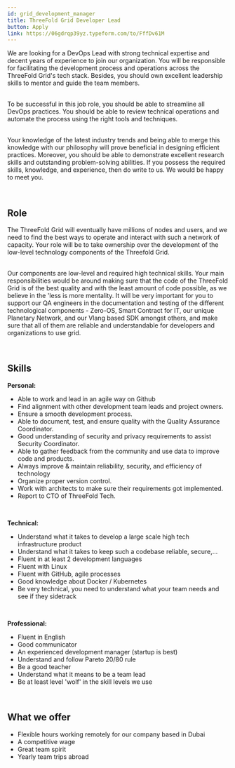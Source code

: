 ```yaml
---
id: grid_development_manager
title: ThreeFold Grid Developer Lead
button: Apply
link: https://06gdrqp39yz.typeform.com/to/FffDv61M
---
```


We are looking for a DevOps Lead with strong technical expertise and decent years of experience to join our organization. You will be responsible for facilitating the development process and operations across the ThreeFold Grid's tech stack. Besides, you should own excellent leadership skills to mentor and guide the team members.
<br/>
<br/>

To be successful in this job role, you should be able to streamline all DevOps practices. You should be able to review technical operations and automate the process using the right tools and techniques. 
<br/>
<br/>

Your knowledge of the latest industry trends and being able to merge this knowledge with our philosophy will prove beneficial in designing efficient practices. Moreover, you should be able to demonstrate excellent research skills and outstanding problem-solving abilities. If you possess the required skills, knowledge, and experience, then do write to us. We would be happy to meet you. 

<br/>

## Role

The ThreeFold Grid will eventually have millions of nodes and users, and we need to find the best ways to operate and interact with such a network of capacity. Your role will be to take ownership over the development of the low-level technology components of the Threefold Grid.
<br/>
<br/>

Our components are low-level and required high technical skills. Your main responsibilities would be around making sure that the code of the ThreeFold Grid is of the best quality and with the least amount of code possible, as we believe in the 'less is more mentality. It will be very important for you to support our QA engineers in the documentation and testing of the different technological components - Zero-OS, Smart Contract for IT, our unique Planetary Network, and our Vlang based SDK amongst others, and make sure that all of them are reliable and understandable for developers and organizations to use grid. 

<br/>

## Skills

**Personal:**

- Able to work and lead in an agile way on Github 
- Find alignment with other development team leads and project owners.
- Ensure a smooth development process.
- Able to document, test, and ensure quality with the Quality Assurance Coordinator.
- Good understanding of security and privacy requirements to assist Security Coordinator.
- Able to gather feedback from the community and use data to improve code and products.
- Always improve & maintain reliability, security, and efficiency of technology
- Organize proper version control.
- Work with architects to make sure their requirements got implemented.
- Report to CTO of ThreeFold Tech.

<br/>

**Technical:**

- Understand what it takes to develop a large scale high tech infrastructure product
- Understand what it takes to keep such a codebase reliable, secure,...
- Fluent in at least 2 development languages
- Fluent with Linux
- Fluent with GitHub, agile processes
- Good knowledge about Docker / Kubernetes
- Be very technical, you need to understand what your team needs and see if they sidetrack

<br/>

**Professional:**

- Fluent in English
- Good communicator
- An experienced development manager (startup is best)
- Understand and follow Pareto 20/80 rule
- Be a good teacher
- Understand what it means to be a team lead
- Be at least level 'wolf' in the skill levels we use

<br/>

## What we offer

- Flexible hours working remotely for our company based in Dubai
- A competitive wage
- Great team spirit
- Yearly team trips abroad

<br/>
